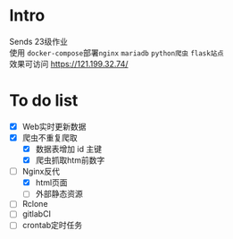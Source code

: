 # Intro
Sends 23级作业  
使用 `docker-compose`部署`nginx` `mariadb` `python爬虫` `flask站点`   
效果可访问 https://121.199.32.74/  

# To do list
- [x] Web实时更新数据
- [x] 爬虫不重复爬取
  - [x] 数据表增加 id 主键
  - [x] 爬虫抓取htm前数字
- [ ] Nginx反代
  - [x] html页面
  - [ ] 外部静态资源
- [ ] Rclone
- [ ] gitlabCI
- [ ] crontab定时任务
